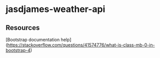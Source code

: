 # jasdjames-weather-api

## Resources 
[Bootstrap documentation help] (https://stackoverflow.com/questions/41574776/what-is-class-mb-0-in-bootstrap-4)

